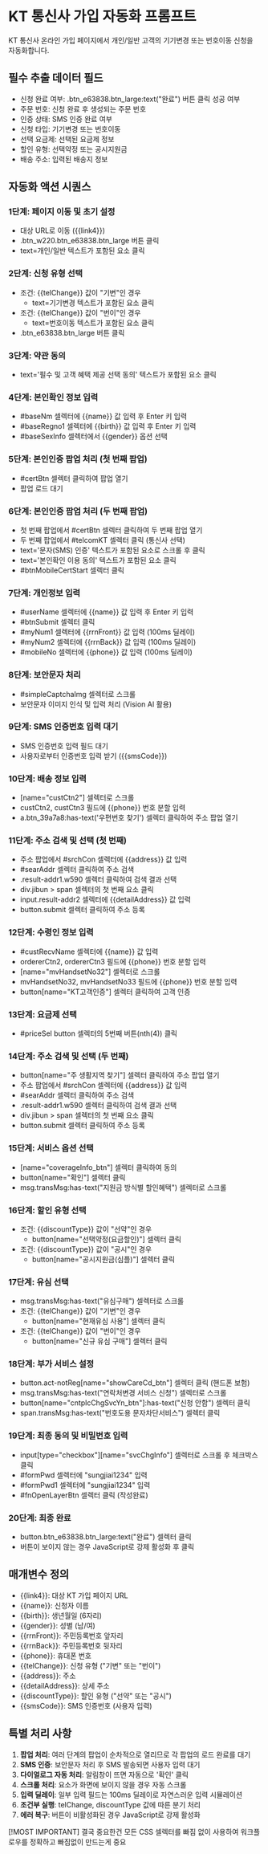 # KT 통신사 가입 자동화 프롬프트

KT 통신사 온라인 가입 페이지에서 개인/일반 고객의 기기변경 또는 번호이동 신청을 자동화합니다. 

## 필수 추출 데이터 필드

- 신청 완료 여부: .btn_e63838.btn_large:text("완료") 버튼 클릭 성공 여부
- 주문 번호: 신청 완료 후 생성되는 주문 번호
- 인증 상태: SMS 인증 완료 여부
- 신청 타입: 기기변경 또는 번호이동
- 선택 요금제: 선택된 요금제 정보
- 할인 유형: 선택약정 또는 공시지원금
- 배송 주소: 입력된 배송지 정보

## 자동화 액션 시퀀스

### 1단계: 페이지 이동 및 초기 설정
- 대상 URL로 이동 ({{link4}})
- .btn_w220.btn_e63838.btn_large 버튼 클릭
- text=개인/일반 텍스트가 포함된 요소 클릭

### 2단계: 신청 유형 선택
- 조건: {{telChange}} 값이 "기변"인 경우
  - text=기기변경 텍스트가 포함된 요소 클릭
- 조건: {{telChange}} 값이 "번이"인 경우  
  - text=번호이동 텍스트가 포함된 요소 클릭
- .btn_e63838.btn_large 버튼 클릭

### 3단계: 약관 동의
- text='필수 및 고객 혜택 제공 선택 동의' 텍스트가 포함된 요소 클릭

### 4단계: 본인확인 정보 입력
- #baseNm 셀렉터에 {{name}} 값 입력 후 Enter 키 입력
- #baseRegno1 셀렉터에 {{birth}} 값 입력 후 Enter 키 입력  
- #baseSexInfo 셀렉터에서 {{gender}} 옵션 선택

### 5단계: 본인인증 팝업 처리 (첫 번째 팝업)
- #certBtn 셀렉터 클릭하여 팝업 열기
- 팝업 로드 대기

### 6단계: 본인인증 팝업 처리 (두 번째 팝업)  
- 첫 번째 팝업에서 #certBtn 셀렉터 클릭하여 두 번째 팝업 열기
- 두 번째 팝업에서 #telcomKT 셀렉터 클릭 (통신사 선택)
- text='문자(SMS) 인증' 텍스트가 포함된 요소로 스크롤 후 클릭
- text='본인확인 이용 동의' 텍스트가 포함된 요소 클릭
- #btnMobileCertStart 셀렉터 클릭

### 7단계: 개인정보 입력
- #userName 셀렉터에 {{name}} 값 입력 후 Enter 키 입력
- #btnSubmit 셀렉터 클릭
- #myNum1 셀렉터에 {{rrnFront}} 값 입력 (100ms 딜레이)
- #myNum2 셀렉터에 {{rrnBack}} 값 입력 (100ms 딜레이)
- #mobileNo 셀렉터에 {{phone}} 값 입력 (100ms 딜레이)

### 8단계: 보안문자 처리
- #simpleCaptchaImg 셀렉터로 스크롤
- 보안문자 이미지 인식 및 입력 처리 (Vision AI 활용)

### 9단계: SMS 인증번호 입력 대기
- SMS 인증번호 입력 필드 대기
- 사용자로부터 인증번호 입력 받기 ({{smsCode}})

### 10단계: 배송 정보 입력
- [name="custCtn2"] 셀렉터로 스크롤
- custCtn2, custCtn3 필드에 {{phone}} 번호 분할 입력
- a.btn_39a7a8:has-text('우편번호 찾기') 셀렉터 클릭하여 주소 팝업 열기

### 11단계: 주소 검색 및 선택 (첫 번째)
- 주소 팝업에서 #srchCon 셀렉터에 {{address}} 값 입력
- #searAddr 셀렉터 클릭하여 주소 검색
- .result-addr1.w590 셀렉터 클릭하여 검색 결과 선택
- div.jibun > span 셀렉터의 첫 번째 요소 클릭
- input.result-addr2 셀렉터에 {{detailAddress}} 값 입력
- button.submit 셀렉터 클릭하여 주소 등록

### 12단계: 수령인 정보 입력
- #custRecvName 셀렉터에 {{name}} 값 입력
- ordererCtn2, ordererCtn3 필드에 {{phone}} 번호 분할 입력
- [name="mvHandsetNo32"] 셀렉터로 스크롤
- mvHandsetNo32, mvHandsetNo33 필드에 {{phone}} 번호 분할 입력
- button[name="KT고객인증"] 셀렉터 클릭하여 고객 인증

### 13단계: 요금제 선택
- #priceSel button 셀렉터의 5번째 버튼(nth(4)) 클릭

### 14단계: 주소 검색 및 선택 (두 번째)
- button[name="주 생활지역 찾기"] 셀렉터 클릭하여 주소 팝업 열기
- 주소 팝업에서 #srchCon 셀렉터에 {{address}} 값 입력
- #searAddr 셀렉터 클릭하여 주소 검색
- .result-addr1.w590 셀렉터 클릭하여 검색 결과 선택
- div.jibun > span 셀렉터의 첫 번째 요소 클릭
- button.submit 셀렉터 클릭하여 주소 등록

### 15단계: 서비스 옵션 선택
- [name="coverageInfo_btn"] 셀렉터 클릭하여 동의
- button[name="확인"] 셀렉터 클릭
- msg.transMsg:has-text("지원금 방식별 할인혜택") 셀렉터로 스크롤

### 16단계: 할인 유형 선택
- 조건: {{discountType}} 값이 "선약"인 경우
  - button[name="선택약정(요금할인)"] 셀렉터 클릭
- 조건: {{discountType}} 값이 "공시"인 경우
  - button[name="공시지원금(심플)"] 셀렉터 클릭

### 17단계: 유심 선택
- msg.transMsg:has-text("유심구매") 셀렉터로 스크롤
- 조건: {{telChange}} 값이 "기변"인 경우
  - button[name="현재유심 사용"] 셀렉터 클릭
- 조건: {{telChange}} 값이 "번이"인 경우
  - button[name="신규 유심 구매"] 셀렉터 클릭

### 18단계: 부가 서비스 설정
- button.act-notReg[name="showCareCd_btn"] 셀렉터 클릭 (핸드폰 보험)
- msg.transMsg:has-text("연락처변경 서비스 신청") 셀렉터로 스크롤
- button[name="cntplcChgSvcYn_btn"]:has-text("신청 안함") 셀렉터 클릭
- span.transMsg:has-text("번호도용 문자차단서비스") 셀렉터 클릭

### 19단계: 최종 동의 및 비밀번호 입력
- input[type="checkbox"][name="svcChgInfo"] 셀렉터로 스크롤 후 체크박스 클릭
- #formPwd 셀렉터에 "sungjiai1234" 입력
- #formPwd1 셀렉터에 "sungjiai1234" 입력
- #fnOpenLayerBtn 셀렉터 클릭 (작성완료)

### 20단계: 최종 완료
- button.btn_e63838.btn_large:text("완료") 셀렉터 클릭
- 버튼이 보이지 않는 경우 JavaScript로 강제 활성화 후 클릭

## 매개변수 정의

- {{link4}}: 대상 KT 가입 페이지 URL
- {{name}}: 신청자 이름
- {{birth}}: 생년월일 (6자리)
- {{gender}}: 성별 (남/여)
- {{rrnFront}}: 주민등록번호 앞자리
- {{rrnBack}}: 주민등록번호 뒷자리
- {{phone}}: 휴대폰 번호
- {{telChange}}: 신청 유형 ("기변" 또는 "번이")
- {{address}}: 주소
- {{detailAddress}}: 상세 주소
- {{discountType}}: 할인 유형 ("선약" 또는 "공시")
- {{smsCode}}: SMS 인증번호 (사용자 입력)

## 특별 처리 사항

1. **팝업 처리**: 여러 단계의 팝업이 순차적으로 열리므로 각 팝업의 로드 완료를 대기
2. **SMS 인증**: 보안문자 처리 후 SMS 발송되면 사용자 입력 대기
3. **다이얼로그 자동 처리**: 알림창이 뜨면 자동으로 '확인' 클릭
4. **스크롤 처리**: 요소가 화면에 보이지 않을 경우 자동 스크롤
5. **입력 딜레이**: 일부 입력 필드는 100ms 딜레이로 자연스러운 입력 시뮬레이션
6. **조건부 실행**: telChange, discountType 값에 따른 분기 처리
7. **에러 복구**: 버튼이 비활성화된 경우 JavaScript로 강제 활성화 

[!MOST IMPORTANT] 결국 중요한건 모든 CSS 셀렉터를 빠짐 없이 사용하여 워크플로우를 정확하고 빠짐없이 만드는게 중요
